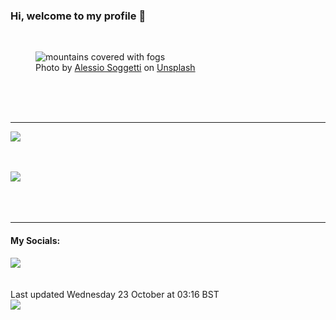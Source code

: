 <h3>Hi, welcome to my profile 👋</h3>

<br />
<figure>
  <img
    src="https://images.unsplash.com/photo-1508108712903-49b7ef9b1df8?crop=entropy&cs=tinysrgb&fit=max&fm=jpg&ixid=M3wyNzQ3MDB8MHwxfHJhbmRvbXx8fHx8fHx8fDE3Mjk2NDU5MjB8&ixlib=rb-4.0.3&q=80&w=1080&auto=format"
    alt="mountains covered with fogs" 
  />
  <figcaption>Photo by <a
    href="https://unsplash.com/@asoggetti?utm_source=Profile%20readme&utm_medium=referral">Alessio Soggetti</a> on <a
    href="https://unsplash.com/?utm_source=Profile%20readme&utm_medium=referral">Unsplash</a></figcaption>
</figure>




  <br /><br /><br />

<hr />
<img
  src="https://github-readme-stats.vercel.app/api?username=shanelucy&show_icons=true&theme=calm"
/>
<br /><br /><br />

<img 
  src="https://github-readme-stats.vercel.app/api/top-langs/?username=shanelucy&theme=calm"
/>
<br /><br /><br /><br />
<hr />
<h4>My Socials:</h4>
<a href="https://uk.linkedin.com/in/shane-lucy-4735b616a">
  <img
    src="https://img.shields.io/badge/linkedin%20-%230077B5.svg?&style=for-the-badge&logo=linkedin&logoColor=white"
  />
</a>
<br /><br /><br />
Last updated Wednesday 23 October at 03:16 BST
<br />
<img
  src="https://github.com/ShaneLucy/ShaneLucy/workflows/README%20build/badge.svg"
/>
